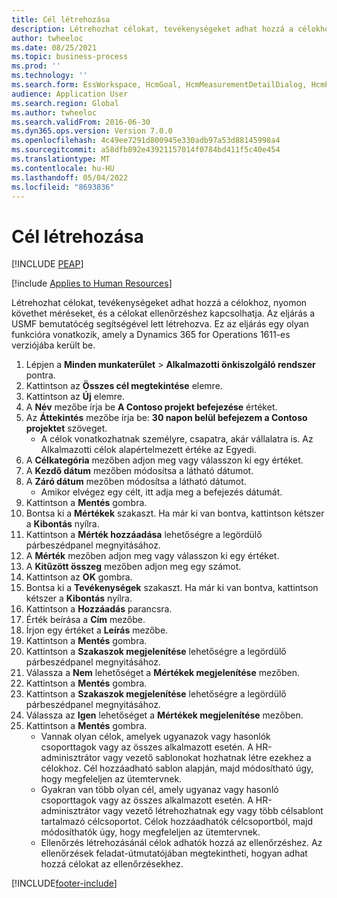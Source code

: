 ```yaml
---
title: Cél létrehozása
description: Létrehozhat célokat, tevékenységeket adhat hozzá a célokhoz, nyomon követhet méréseket, és a célokat ellenőrzéshez kapcsolhatja.
author: twheeloc
ms.date: 08/25/2021
ms.topic: business-process
ms.prod: ''
ms.technology: ''
ms.search.form: EssWorkspace, HcmGoal, HcmMeasurementDetailDialog, HcmPerfJournalAdd, HcmGoalChangeSettings, HcmEmployeeDevelopmentWorkspace
audience: Application User
ms.search.region: Global
ms.author: twheeloc
ms.search.validFrom: 2016-06-30
ms.dyn365.ops.version: Version 7.0.0
ms.openlocfilehash: 4c49ee7291d800945e330adb97a53d88145998a4
ms.sourcegitcommit: a58dfb892e43921157014f0784bd411f5c40e454
ms.translationtype: MT
ms.contentlocale: hu-HU
ms.lasthandoff: 05/04/2022
ms.locfileid: "8693836"
---
```

# <a name="create-a-goal"></a>Cél létrehozása


[!INCLUDE [PEAP](../includes/peap-1.md)]

[!include [Applies to Human Resources](../includes/applies-to-hr.md)]

Létrehozhat célokat, tevékenységeket adhat hozzá a célokhoz, nyomon követhet méréseket, és a célokat ellenőrzéshez kapcsolhatja. Az eljárás a USMF bemutatócég segítségével lett létrehozva. Ez az eljárás egy olyan funkcióra vonatkozik, amely a Dynamics 365 for Operations 1611-es verziójába került be.

1. Lépjen a **Minden munkaterület** > **Alkalmazotti önkiszolgáló rendszer** pontra.
2. Kattintson az **Összes cél megtekintése** elemre.
3. Kattintson az **Új** elemre.
4. A **Név** mezőbe írja be **A Contoso projekt befejezése** értéket.
5. Az **Áttekintés** mezőbe írja be: **30 napon belül befejezem a Contoso projektet** szöveget.
    * A célok vonatkozhatnak személyre, csapatra, akár vállalatra is. Az Alkalmazotti célok alapértelmezett értéke az Egyedi.  
6. A **Célkategória** mezőben adjon meg vagy válasszon ki egy értéket.
7. A **Kezdő dátum** mezőben módosítsa a látható dátumot.
8. A **Záró dátum** mezőben módosítsa a látható dátumot.
    * Amikor elvégez egy célt, itt adja meg a befejezés dátumát.  
9. Kattintson a **Mentés** gombra.
10. Bontsa ki a **Mértékek** szakaszt. Ha már ki van bontva, kattintson kétszer a **Kibontás** nyílra.
11. Kattintson a **Mérték hozzáadása** lehetőségre a legördülő párbeszédpanel megnyitásához.
12. A **Mérték** mezőben adjon meg vagy válasszon ki egy értéket.
13. A **Kitűzött összeg** mezőben adjon meg egy számot.
14. Kattintson az **OK** gombra.
15. Bontsa ki a **Tevékenységek** szakaszt. Ha már ki van bontva, kattintson kétszer a **Kibontás** nyílra.
16. Kattintson a **Hozzáadás** parancsra.
17. Érték beírása a **Cím** mezőbe.
18. Írjon egy értéket a **Leírás** mezőbe.
19. Kattintson a **Mentés** gombra.
20. Kattintson a **Szakaszok megjelenítése** lehetőségre a legördülő párbeszédpanel megnyitásához.
21. Válassza a **Nem** lehetőséget a **Mértékek megjelenítése** mezőben.
22. Kattintson a **Mentés** gombra.
23. Kattintson a **Szakaszok megjelenítése** lehetőségre a legördülő párbeszédpanel megnyitásához.
24. Válassza az **Igen** lehetőséget a **Mértékek megjelenítése** mezőben.
25. Kattintson a **Mentés** gombra.
    * Vannak olyan célok, amelyek ugyanazok vagy hasonlók csoporttagok vagy az összes alkalmazott esetén. A HR-adminisztrátor vagy vezető sablonokat hozhatnak létre ezekhez a célokhoz. Cél hozzáadható sablon alapján, majd módosítható úgy, hogy megfeleljen az ütemtervnek.  
    * Gyakran van több olyan cél, amely ugyanaz vagy hasonló csoporttagok vagy az összes alkalmazott esetén. A HR-adminisztrátor vagy vezető létrehozhatnak egy vagy több célsablont tartalmazó célcsoportot. Célok hozzáadhatók célcsoportból, majd módosíthatók úgy, hogy megfeleljen az ütemtervnek.  
    * Ellenőrzés létrehozásánál célok adhatók hozzá az ellenőrzéshez. Az ellenőrzések feladat-útmutatójában megtekintheti, hogyan adhat hozzá célokat az ellenőrzésekhez.  



[!INCLUDE[footer-include](../includes/footer-banner.md)]
